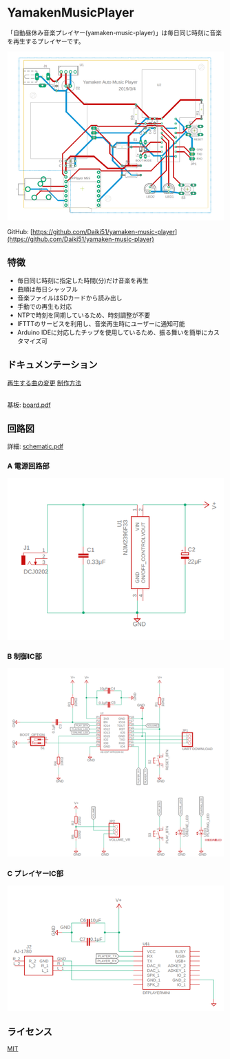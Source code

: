 # YamakenMusicPlayer

「自動昼休み音楽プレイヤー(yamaken-music-player)」は毎日同じ時刻に音楽を再生するプレイヤーです。

![YamakenMusicPlayer](/doc/images/top.png)

GitHub: [https://github.com/Daiki51/yamaken-music-player](https://github.com/Daiki51/yamaken-music-player)

## 特徴
- 毎日同じ時刻に指定した時間(分)だけ音楽を再生
- 曲順は毎日シャッフル
- 音楽ファイルはSDカードから読み出し
- 手動での再生も対応
- NTPで時刻を同期しているため、時刻調整が不要
- IFTTTのサービスを利用し、音楽再生時にユーザーに通知可能
- Arduino IDEに対応したチップを使用しているため、振る舞いを簡単にカスタマイズ可

## ドキュメンテーション

[再生する曲の変更]()
[制作方法]()

 \
基板: [board.pdf](/circuit/YamakenMusicPlayer/board.pdf)

## 回路図

詳細: [schematic.pdf](/circuit/YamakenMusicPlayer/schematic.pdf)

### A 電源回路部
![Schematic A](/doc/images/schematic_a.png)

### B 制御IC部
![Schematic B](/doc/images/schematic_b.png)

### C プレイヤーIC部
![Schematic C](/doc/images/schematic_c.png)

## ライセンス

[MIT](https://github.com/atom/atom/blob/master/LICENSE.md)
